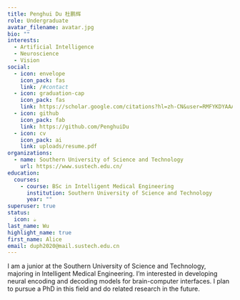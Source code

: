 ```yaml
---
title: Penghui Du 杜鹏辉
role: Undergraduate
avatar_filename: avatar.jpg
bio: ""
interests:
  - Artificial Intelligence
  - Neuroscience
  - Vision
social:
  - icon: envelope
    icon_pack: fas
    link: /#contact
  - icon: graduation-cap
    icon_pack: fas
    link: https://scholar.google.com/citations?hl=zh-CN&user=RMFYKDYAAAAJ
  - icon: github
    icon_pack: fab
    link: https://github.com/PenghuiDu
  - icon: cv
    icon_pack: ai
    link: uploads/resume.pdf
organizations:
  - name: Southern University of Science and Technology
    url: https://www.sustech.edu.cn/
education:
  courses:
    - course: BSc in Intelligent Medical Engineering
      institution: Southern University of Science and Technology
      year: ""
superuser: true
status:
  icon: ☕️
last_name: Wu
highlight_name: true
first_name: Alice
email: duph2020@mail.sustech.edu.cn
---
```

I am a junior at the Southern University of Science and Technology, majoring in Intelligent Medical Engineering. I’m interested in developing neural encoding and decoding models for brain-computer interfaces. I plan to pursue a PhD in this field and do related research in the future.
